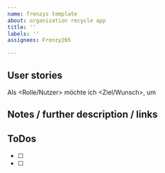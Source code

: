 ```yaml
---
name: frenzys template
about: organization recycle app
title: ''
labels: ''
assignees: Frenzy265

---
```


## User stories

Als <Rolle/Nutzer> möchte ich <Ziel/Wunsch>, um <Nutzen>

## Notes / further description / links

## ToDos

- [ ] 
- [ ]
